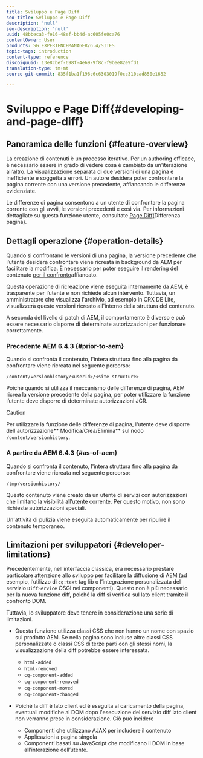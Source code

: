 ```yaml
---
title: Sviluppo e Page Diff
seo-title: Sviluppo e Page Diff
description: 'null'
seo-description: 'null'
uuid: 48bbeca3-fe16-48ef-bb4d-ac605fe0ca76
contentOwner: User
products: SG_EXPERIENCEMANAGER/6.4/SITES
topic-tags: introduction
content-type: reference
discoiquuid: 13e8cbef-698f-4e69-9f8c-f9bee82e9fd1
translation-type: tm+mt
source-git-commit: 835f1ba1f196c6c6303019f0cc310cad850e1682

---
```



# Sviluppo e Page Diff{#developing-and-page-diff}

## Panoramica delle funzioni {#feature-overview}

La creazione di contenuti è un processo iterativo. Per un authoring efficace, è necessario essere in grado di vedere cosa è cambiato da un&#39;iterazione all’altro. La visualizzazione separata di due versioni di una pagina è inefficiente e soggetta a errori. Un autore desidera poter confrontare la pagina corrente con una versione precedente, affiancando le differenze evidenziate.

Le differenze di pagina consentono a un utente di confrontare la pagina corrente con gli avvii, le versioni precedenti e così via. Per informazioni dettagliate su questa funzione utente, consultate [Page Diff](/help/sites-authoring/page-diff.md)(Differenza pagina).

## Dettagli operazione {#operation-details}

Quando si confrontano le versioni di una pagina, la versione precedente che l’utente desidera confrontare viene ricreata in background da AEM per facilitare la modifica. È necessario per poter eseguire il rendering del contenuto [per il confronto](/help/sites-authoring/page-diff.md#presentation-of-differences)affiancato.

Questa operazione di ricreazione viene eseguita internamente da AEM, è trasparente per l’utente e non richiede alcun intervento. Tuttavia, un amministratore che visualizza l&#39;archivio, ad esempio in CRX DE Lite, visualizzerà queste versioni ricreato all&#39;interno della struttura del contenuto.

A seconda del livello di patch di AEM, il comportamento è diverso e può essere necessario disporre di determinate autorizzazioni per funzionare correttamente.

### Precedente AEM 6.4.3 {#prior-to-aem}

Quando si confronta il contenuto, l&#39;intera struttura fino alla pagina da confrontare viene ricreata nel seguente percorso:

`/content/versionhistory/<userId>/<site structure>`

Poiché quando si utilizza il meccanismo delle differenze di pagina, AEM ricrea la versione precedente della pagina, per poter utilizzare la funzione l’utente deve disporre di determinate autorizzazioni JCR.

>[!CAUTION]
>
>Per utilizzare la funzione delle differenze di pagina, l&#39;utente deve disporre dell&#39;autorizzazione** Modifica/Crea/Elimina** sul nodo `/content/versionhistory`.

### A partire da AEM 6.4.3 {#as-of-aem}

Quando si confronta il contenuto, l&#39;intera struttura fino alla pagina da confrontare viene ricreata nel seguente percorso:

`/tmp/versionhistory/`

Questo contenuto viene creato da un utente di servizi con autorizzazioni che limitano la visibilità all’utente corrente. Per questo motivo, non sono richieste autorizzazioni speciali.

Un&#39;attività di pulizia viene eseguita automaticamente per ripulire il contenuto temporaneo.

## Limitazioni per sviluppatori {#developer-limitations}

Precedentemente, nell’interfaccia classica, era necessario prestare particolare attenzione allo sviluppo per facilitare la diffusione di AEM (ad esempio, l’utilizzo di `cq:text` tag lib o l’integrazione personalizzata del servizio `DiffService` OSGi nei componenti). Questo non è più necessario per la nuova funzione diff, poiché la diff si verifica sul lato client tramite il confronto DOM.

Tuttavia, lo sviluppatore deve tenere in considerazione una serie di limitazioni.

* Questa funzione utilizza classi CSS che non hanno un nome con spazio sul prodotto AEM. Se nella pagina sono incluse altre classi CSS personalizzate o classi CSS di terze parti con gli stessi nomi, la visualizzazione della diff potrebbe essere interessata.

   * `html-added`
   * `html-removed`
   * `cq-component-added`
   * `cq-component-removed`
   * `cq-component-moved`
   * `cq-component-changed`

* Poiché la diff è lato client ed è eseguita al caricamento della pagina, eventuali modifiche al DOM dopo l&#39;esecuzione del servizio diff lato client non verranno prese in considerazione. Ciò può incidere

   * Componenti che utilizzano AJAX per includere il contenuto
   * Applicazioni a pagina singola
   * Componenti basati su JavaScript che modificano il DOM in base all’interazione dell’utente.

